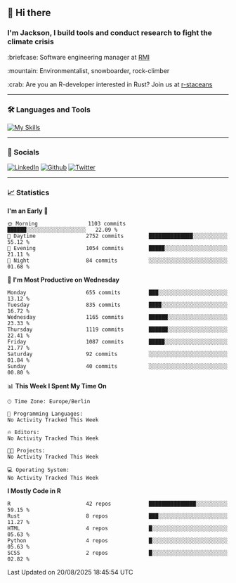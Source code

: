 ## :wave: Hi there
### I'm Jackson, I build tools and conduct research to fight the climate crisis
<p> :briefcase: Software engineering manager at <a href="https://rmi.org/" alt="RMI">RMI</a></p>
<p> :mountain: Environmentalist, snowboarder, rock-climber</p>
<p> :crab: Are you an R-developer interested in Rust? Join us at <a href="https://github.com/r-staceans" alt="r-staceans">r-staceans</a></p>

---

### :hammer_and_wrench: Languages and Tools

[![My Skills](https://skillicons.dev/icons?i=r,python,rust,docker,svelte,js,neovim,azure,postgresql,kubernetes,html,css&perline=6&theme=dark)](https://skillicons.dev)

---

### :iphone: Socials

[![LinkedIn](https://skillicons.dev/icons?i=linkedin&theme=dark)](https://www.linkedin.com/in/jackson-hoffart/) 
[![Github](https://skillicons.dev/icons?i=github&theme=dark)](https://github.com/jdhoffa) 
[![Twitter](https://skillicons.dev/icons?i=twitter&theme=dark)](https://twitter.com/jdhoffart) 

---

### :chart_with_upwards_trend: Statistics

 
<!--START_SECTION:waka-->
**I'm an Early 🐤** 

```text
🌞 Morning                1103 commits        ██████░░░░░░░░░░░░░░░░░░░   22.09 % 
🌆 Daytime                2752 commits        ██████████████░░░░░░░░░░░   55.12 % 
🌃 Evening                1054 commits        █████░░░░░░░░░░░░░░░░░░░░   21.11 % 
🌙 Night                  84 commits          ░░░░░░░░░░░░░░░░░░░░░░░░░   01.68 % 
```
📅 **I'm Most Productive on Wednesday** 

```text
Monday                   655 commits         ███░░░░░░░░░░░░░░░░░░░░░░   13.12 % 
Tuesday                  835 commits         ████░░░░░░░░░░░░░░░░░░░░░   16.72 % 
Wednesday                1165 commits        ██████░░░░░░░░░░░░░░░░░░░   23.33 % 
Thursday                 1119 commits        ██████░░░░░░░░░░░░░░░░░░░   22.41 % 
Friday                   1087 commits        █████░░░░░░░░░░░░░░░░░░░░   21.77 % 
Saturday                 92 commits          ░░░░░░░░░░░░░░░░░░░░░░░░░   01.84 % 
Sunday                   40 commits          ░░░░░░░░░░░░░░░░░░░░░░░░░   00.80 % 
```


📊 **This Week I Spent My Time On** 

```text
🕑︎ Time Zone: Europe/Berlin

💬 Programming Languages: 
No Activity Tracked This Week

🔥 Editors: 
No Activity Tracked This Week

🐱‍💻 Projects: 
No Activity Tracked This Week

💻 Operating System: 
No Activity Tracked This Week
```

**I Mostly Code in R** 

```text
R                        42 repos            ███████████████░░░░░░░░░░   59.15 % 
Rust                     8 repos             ███░░░░░░░░░░░░░░░░░░░░░░   11.27 % 
HTML                     4 repos             █░░░░░░░░░░░░░░░░░░░░░░░░   05.63 % 
Python                   4 repos             █░░░░░░░░░░░░░░░░░░░░░░░░   05.63 % 
SCSS                     2 repos             █░░░░░░░░░░░░░░░░░░░░░░░░   02.82 % 
```




 Last Updated on 20/08/2025 18:45:54 UTC
<!--END_SECTION:waka-->
